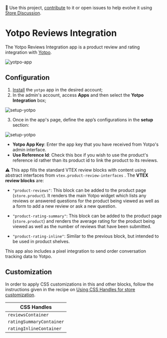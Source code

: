 📢 Use this project, [contribute](https://github.com/vtex-apps/yotpo) to it or open issues to help evolve it using [Store Discussion](https://github.com/vtex-apps/store-discussion).

# Yotpo Reviews Integration

The Yotpo Reviews Integration app is a product review and rating integration with [Yotpo](https://www.yotpo.com/).

![yotpo-app](https://user-images.githubusercontent.com/6306265/71126858-d7b64580-21b7-11ea-8d88-c8ef90b3ad41.png)

## Configuration

1. [Install](https://vtex.io/docs/recipes/store/installing-an-app) the `yotpo` app in the desired account;
2. In the admin's account, access **Apps** and then select the **Yotpo Integration** box;

![setup-yotpo](https://user-images.githubusercontent.com/6306265/71126888-e997e880-21b7-11ea-88da-287ab588d2a6.png)

3. Once in the app's page, define the app’s configurations in the **setup** section:

![setup-yotpo](https://user-images.githubusercontent.com/6306265/71126932-016f6c80-21b8-11ea-9af5-7f6da2b3ad9b.png)
- **Yotpo App Key**: Enter the app key that you have received from Yotpo's admin interface.
- **Use Reference Id**: Check this box if you wish to use the product's reference id rather than its product id to link the product to its reviews.

 :warning: This app fills the standard VTEX review blocks with content using abstract interfaces from  `vtex.product-review-interfaces` . The **VTEX review blocks** are:

- `"product-reviews"`: This block can be added to the product page (`store.product`). It renders the main Yotpo widget which lists any reviews or answered questions for the product being viewed as well as a form to add a new review or ask a new question.

- `"product-rating-summary"`: This block can be added to the product page (`store.product`) and renders the average rating for the product being viewed as well as the number of reviews that have been submitted. 

- `"product-rating-inline"`: Similar to the previous block, but intended to be used in product shelves. 

This app also includes a pixel integration to send order conversation tracking data to Yotpo.

## Customization 

In order to apply CSS customizations in this and other blocks, follow the instructions given in the recipe on [Using CSS Handles for store customization](https://vtex.io/docs/recipes/style/using-css-handles-for-store-customization). 

| CSS Handles |
| ----------- | 
| `reviewsContainer` | 
| `ratingSummaryContainer`      | 
| `ratingInlineContainer`     | 
